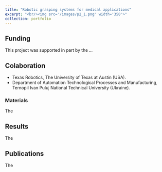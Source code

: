 ```yaml
---
title: "Robotic grasping systems for medical applications"
excerpt: "<br/><img src='/images/p2_1.png' width='350'>"
collection: portfolio
---
```

## Funding
This project was supported in part by the ...

## Colaboration
* Texas Robotics, The University of Texas at Austin (USA).
* Department of Automation Technological Processes and Manufacturing, Ternopil Ivan Puluj National Technical University (Ukraine).

### Materials

The


## Results

The

## Publications

The
